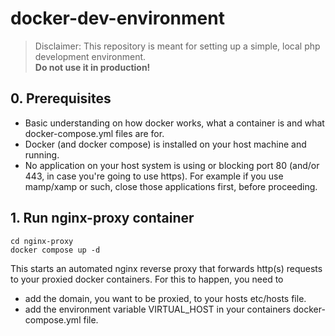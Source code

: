 # docker-dev-environment

> Disclaimer: This repository is meant for setting up a simple, local php development environment. <br>__Do not use it in production!__

## 0. Prerequisites

- Basic understanding on how docker works, what a container is and what docker-compose.yml files are for.
- Docker (and docker compose) is installed on your host machine and running.
- No application on your host system is using or blocking port 80 (and/or 443, in case you're going to use https). For example if you use mamp/xamp or such, close those applications first, before proceeding.

## 1. Run nginx-proxy container

```
cd nginx-proxy
docker compose up -d
```

This starts an automated nginx reverse proxy that forwards http(s) requests to your proxied docker containers. 
For this to happen, you need to 
- add the domain, you want to be proxied, to your hosts etc/hosts file.
- add the environment variable VIRTUAL_HOST in your containers docker-compose.yml file.


